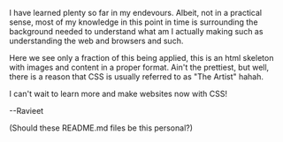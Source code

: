 I have learned plenty so far in my endevours. 
Albeit, not in a practical sense, most of my 
knowledge in this point in time is surrounding 
the background needed to understand what am I 
actually making such as understanding the web 
and browsers and such.

Here we see only a fraction of this being
applied, this is an html skeleton with images
and content in a proper format. Ain't the 
prettiest, but well, there is a reason that CSS
is usually referred to as "The Artist" hahah.

I can't wait to learn more and make websites now
with CSS!

--Ravieet

(Should these README.md files be this personal?)